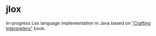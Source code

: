 # jlox
In-progress Lox language implementation in Java based on ["Crafting Interpreters"](https://craftinginterpreters.com/) book.
